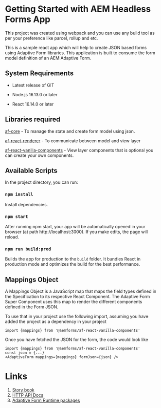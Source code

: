 # Getting Started with AEM Headless Forms App

This project was created using webpack and you can use any build tool as per your preference like parcel, rollup and etc.

This is a sample react app which will help to create JSON based forms using Adaptive Form libraries. This application is built to consume the form model definition of an AEM Adaptive Form.

## System Requirements

* Latest release of GIT

* Node.js 16.13.0 or later

* React 16.14.0 or later

## Libraries required
[af-core](https://www.npmjs.com/package/@aemforms/af-core) - To manage the state and create form model using json.

[af-react-renderer](https://www.npmjs.com/package/@aemforms/af-react-renderer) - To communicate between model and view layer

[af-react-vanilla-components](https://www.npmjs.com/package/@aemforms/af-react-vanilla-components) - View layer components that is optional you can create your own components.

## Available Scripts

In the project directory, you can run:

### `npm install`

Install dependencies.

### `npm start`

After running npm start, your app will be automatically opened in your browser (at path http://localhost:3000). If you make edits, the page will reload.


### `npm run build:prod`

Builds the app for production to the `build` folder. It bundles React in production mode and optimizes the build for the best performance.

## Mappings Object

A Mappings Object is a JavaScript map that maps the field types defined in the Specification to its respective React Component. The Adaptive Form Super Component uses this map to render the different components defined in the Form JSON.

To use that in your project use the following import, assuming you have added the project as a dependency in your project

```
import {mappings} from '@aemforms/af-react-vanilla-components'
```

Once you have fetched the JSON for the form, the code would look like

```
import {mappings} from '@aemforms/af-react-vanilla-components'
const json = {...}
<AdaptiveForm mappings={mappings} formJson={json} />
```

# Links
1. [Story book](https://opensource.adobe.com/aem-forms-af-runtime/storybook)
2. [HTTP API Docs](https://opensource.adobe.com/aem-forms-af-runtime/api)
3. [Adaptive Form Runtime packages](https://www.npmjs.com/org/aemforms)
